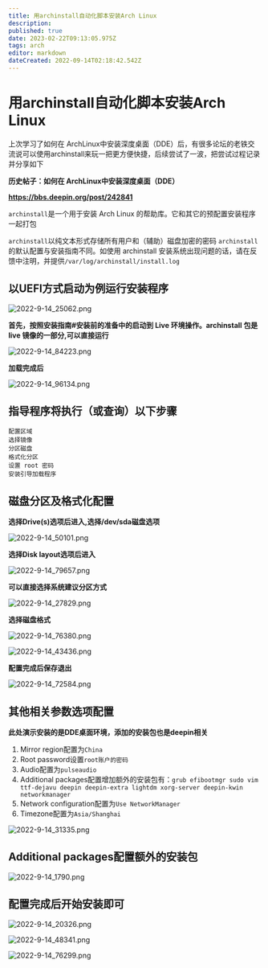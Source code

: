 ```yaml
---
title: 用archinstall自动化脚本安装Arch Linux
description: 
published: true
date: 2023-02-22T09:13:05.975Z
tags: arch
editor: markdown
dateCreated: 2022-09-14T02:18:42.542Z
---
```


# 用archinstall自动化脚本安装Arch Linux

上次学习了如何在 ArchLinux中安装深度桌面（DDE）后，有很多论坛的老铁交流说可以使用archinstall来玩一把更方便快捷，后续尝试了一波，把尝试过程记录并分享如下

**历史帖子：如何在 ArchLinux中安装深度桌面（DDE）**

**https://bbs.deepin.org/post/242841**

`archinstall`是一个用于安装 Arch Linux 的帮助库。它和其它的预配置安装程序一起打包

`archinstall`以纯文本形式存储所有用户和（辅助）磁盘加密的密码
`archinstall`的默认配置与安装指南不同。如使用 archinstall 安装系统出现问题的话，请在反馈中注明，并提供`/var/log/archinstall/install.log`


## 以UEFI方式启动为例运行安装程序
![2022-9-14_25062.png](/2022-9-14_25062.png)

**首先，按照安装指南#安装前的准备中的启动到 Live 环境操作。archinstall 包是 live 镜像的一部分,可以直接运行**

![2022-9-14_84223.png](/2022-9-14_84223.png)

**加载完成后**

![2022-9-14_96134.png](/2022-9-14_96134.png)

## 指导程序将执行（或查询）以下步骤
```
配置区域
选择镜像
分区磁盘
格式化分区
设置 root 密码
安装引导加载程序
```
## 磁盘分区及格式化配置
**选择Drive(s)选项后进入,选择/dev/sda磁盘选项**

![2022-9-14_50101.png](/2022-9-14_50101.png)

**选择Disk layout选项后进入**

![2022-9-14_79657.png](/2022-9-14_79657.png)

**可以直接选择系统建议分区方式**

![2022-9-14_27829.png](/2022-9-14_27829.png)

**选择磁盘格式**

![2022-9-14_76380.png](/2022-9-14_76380.png)

![2022-9-14_43436.png](/2022-9-14_43436.png)

**配置完成后保存退出**

![2022-9-14_72584.png](/2022-9-14_72584.png)


## 其他相关参数选项配置

**此处演示安装的是DDE桌面环境，添加的安装包也是deepin相关**

1. Mirror region配置为`China`
2. Root password设置`root账户的密码`
3. Audio配置为`pulseaudio`
4. Additional packages配置增加额外的安装包有：`grub efibootmgr sudo vim ttf-dejavu deepin deepin-extra lightdm xorg-server deepin-kwin networkmanager`
5. Network configuration配置为`Use NetworkManager`
6. Timezone配置为`Asia/Shanghai`


![2022-9-14_31335.png](/2022-9-14_31335.png)

## Additional packages配置额外的安装包

![2022-9-14_1790.png](/2022-9-14_1790.png)

## 配置完成后开始安装即可
![2022-9-14_20326.png](/2022-9-14_20326.png)

![2022-9-14_48341.png](/2022-9-14_48341.png)

![2022-9-14_76299.png](/2022-9-14_76299.png)
